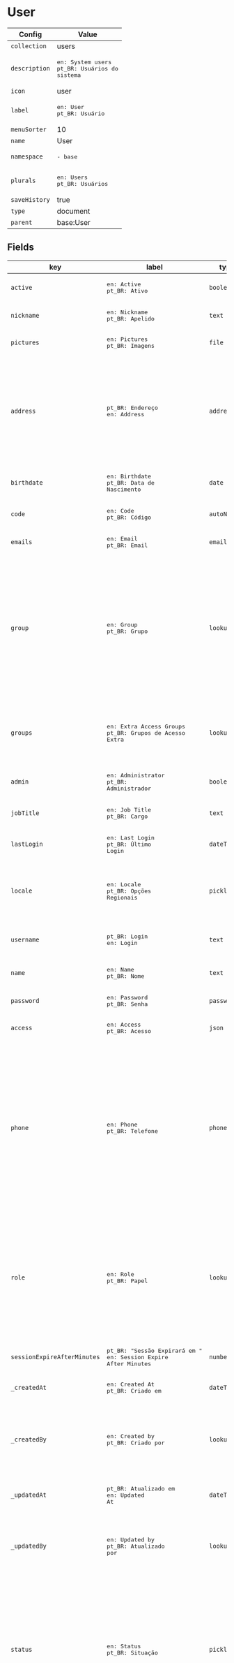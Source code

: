 # User

| Config | Value |
| ------ | ----- |
| `collection` | users |
| `description` | <pre lang="yaml">en: System users<br>pt_BR: Usuários do sistema<br></pre> |
| `icon` | user |
| `label` | <pre lang="yaml">en: User<br>pt_BR: Usuário<br></pre> |
| `menuSorter` | 10 |
| `name` | User |
| `namespace` | <pre lang="yaml">- base<br></pre> |
| `plurals` | <pre lang="yaml">en: Users<br>pt_BR: Usuários<br></pre> |
| `saveHistory` | true |
| `type` | document |
| `parent` | base:User |
## Fields

| key | label | type | required | list | options | other |
| --- | ----- | ---- | -------- | ---- | ------- | ----- |
| `active` | <pre lang="yaml">en: Active<br>pt_BR: Ativo<br></pre> | `boolean` | `true` | `false` |  | `defaultValue`: true<br>`isSortable`: true<br>`isInherited`: true |
| `nickname` | <pre lang="yaml">en: Nickname<br>pt_BR: Apelido<br></pre> | `text` | `false` | `false` |  | `isInherited`: true |
| `pictures` | <pre lang="yaml">en: Pictures<br>pt_BR: Imagens<br></pre> | `file` | `false` | `true` |  | `wildcard`: (jpg|jpeg)<br>`isInherited`: true |
| `address` | <pre lang="yaml">pt_BR: Endereço<br>en: Address<br></pre> | `address` | `false` | `true` |  | `isSortable`: true<br>`isInherited`: true<br>`isTypeOptionsEditable`: true<br>`typeOptions`: <pre lang="yaml">Casa:<br>  en: Home<br>  pt_BR: Casa<br>Trabalho:<br>  en: Work<br>  pt_BR: Trabalho<br></pre> |
| `birthdate` | <pre lang="yaml">en: Birthdate<br>pt_BR: Data de Nascimento<br></pre> | `date` | `false` | `false` |  | `isSortable`: true<br>`isInherited`: true |
| `code` | <pre lang="yaml">en: Code<br>pt_BR: Código<br></pre> | `autoNumber` | `false` | `false` |  | `isUnique`: true<br>`isSortable`: true<br>`isInherited`: true |
| `emails` | <pre lang="yaml">en: Email<br>pt_BR: Email<br></pre> | `email` | `false` | `true` |  | `isSortable`: true<br>`isInherited`: true |
| `group` | <pre lang="yaml">en: Group<br>pt_BR: Grupo<br></pre> | `lookup` | `true` | `false` |  | `document`: Group<br>`descriptionFields`: <pre lang="yaml">- name<br></pre><br>`inheritedFields`: <pre lang="yaml">- fieldName: office<br>  inherit: always<br>- fieldName: director<br>  inherit: always<br>- fieldName: extension<br>  inherit: until_edited<br></pre><br>`isSortable`: true<br>`isInherited`: true |
| `groups` | <pre lang="yaml">en: Extra Access Groups<br>pt_BR: Grupos de Acesso Extra<br></pre> | `lookup` | `false` | `true` |  | `document`: Group<br>`descriptionFields`: <pre lang="yaml">- name<br></pre><br>`isSortable`: true<br>`isInherited`: true |
| `admin` | <pre lang="yaml">en: Administrator<br>pt_BR: Administrador<br></pre> | `boolean` | `false` | `false` |  | `isInherited`: true |
| `jobTitle` | <pre lang="yaml">en: Job Title<br>pt_BR: Cargo<br></pre> | `text` | `false` | `false` |  | `isSortable`: true<br>`isInherited`: true<br>`normalization`: title |
| `lastLogin` | <pre lang="yaml">en: Last Login<br>pt_BR: Último Login<br></pre> | `dateTime` | `false` | `false` |  | `isSortable`: true<br>`isInherited`: true |
| `locale` | <pre lang="yaml">en: Locale<br>pt_BR: Opções Regionais<br></pre> | `picklist` | `true` | `false` | <pre lang="yaml">pt_BR:<br>  en: pt_BR<br>  pt_BR: pt_BR<br>en:<br>  en: en<br>  pt_BR: en<br></pre> | `minSelected`: 0<br>`maxSelected`: 1<br>`optionsSorter`: asc<br>`isSortable`: true<br>`isInherited`: true<br>`renderAs`: with_scroll |
| `username` | <pre lang="yaml">pt_BR: Login<br>en: Login<br></pre> | `text` | `true` | `false` |  | `isUnique`: true<br>`isSortable`: true<br>`isInherited`: true<br>`normalization`: lower |
| `name` | <pre lang="yaml">en: Name<br>pt_BR: Nome<br></pre> | `text` | `false` | `false` |  | `isSortable`: true<br>`isInherited`: true<br>`normalization`: title |
| `password` | <pre lang="yaml">en: Password<br>pt_BR: Senha<br></pre> | `password` | `false` | `false` |  | `isSortable`: true<br>`isInherited`: true |
| `access` | <pre lang="yaml">en: Access<br>pt_BR: Acesso<br></pre> | `json` | `false` | `false` |  | `isInherited`: true |
| `phone` | <pre lang="yaml">en: Phone<br>pt_BR: Telefone<br></pre> | `phone` | `false` | `true` |  | `isSortable`: true<br>`isInherited`: true<br>`minItems`: 0<br>`maxItems`: 10<br>`isTypeOptionsEditable`: true<br>`typeOptions`: <pre lang="yaml">Casa:<br>  en: Home<br>  pt_BR: Casa<br>Celular:<br>  pt_BR: Celular<br>  en: Mobile<br>Trabalho:<br>  en: Work<br>  pt_BR: Trabalho<br>Fax:<br>  en: Fax<br>  pt_BR: Fax<br></pre> |
| `role` | <pre lang="yaml">en: Role<br>pt_BR: Papel<br></pre> | `lookup` | `true` | `false` |  | `document`: Role<br>`descriptionFields`: <pre lang="yaml">- name<br></pre><br>`inheritedFields`: <pre lang="yaml">- fieldName: admin<br>  inherit: always<br>- inherit: always<br>  fieldName: access<br></pre><br>`isSortable`: true<br>`isInherited`: true |
| `sessionExpireAfterMinutes` | <pre lang="yaml">pt_BR: "Sessão Expirará em "<br>en: Session Expire After Minutes<br></pre> | `number` | `false` | `false` |  | `isSortable`: true<br>`isInherited`: true |
| `_createdAt` | <pre lang="yaml">en: Created At<br>pt_BR: Criado em<br></pre> | `dateTime` | `false` | `false` |  | `isSortable`: true<br>`isInherited`: true |
| `_createdBy` | <pre lang="yaml">en: Created by<br>pt_BR: Criado por<br></pre> | `lookup` | `false` | `false` |  | `document`: User<br>`descriptionFields`: <pre lang="yaml">- name<br>- group.name<br></pre><br>`isSortable`: true<br>`isInherited`: true |
| `_updatedAt` | <pre lang="yaml">pt_BR: Atualizado em<br>en: Updated At<br></pre> | `dateTime` | `false` | `false` |  | `isSortable`: true<br>`isInherited`: true |
| `_updatedBy` | <pre lang="yaml">en: Updated by<br>pt_BR: Atualizado por<br></pre> | `lookup` | `false` | `false` |  | `document`: User<br>`descriptionFields`: <pre lang="yaml">- name<br>- group.name<br></pre><br>`isInherited`: true |
| `status` | <pre lang="yaml">en: Status<br>pt_BR: Situação<br></pre> | `picklist` | `false` | `false` | <pre lang="yaml">online:<br>  en: Online<br>  pt_BR: Online<br>  sort: 1<br>away:<br>  en: Away<br>  pt_BR: Ausente<br>  sort: 2<br>busy:<br>  en: Busy<br>  pt_BR: Ocupado<br>  sort: 3<br>offline:<br>  en: Offline<br>  pt_BR: Desconectado<br>  sort: 4<br></pre> | `minSelected`: 0<br>`maxSelected`: 1<br>`optionsSorter`: sort<br>`isSortable`: true<br>`isInherited`: true<br>`renderAs`: without_scroll |
| `_user` | <pre lang="yaml">en: User<br>pt_BR: Usuário<br></pre> | `lookup` | `false` | `true` |  | `document`: User<br>`descriptionFields`: <pre lang="yaml">- name<br>- group.name<br>- active<br></pre><br>`detailFields`: <pre lang="yaml">- phone<br>- emails<br></pre><br>`isSortable`: true<br>`isInherited`: true |
| `targetQueue` | <pre lang="yaml">en: Target Queue<br>pt_BR: Roleta<br></pre> | `lookup` | `false` | `false` |  | `document`: Queue<br>`descriptionFields`: <pre lang="yaml">- name<br></pre><br>`isSortable`: true |
| `induction` | <pre lang="yaml">pt_BR: Integração<br>en: Induction<br></pre> | `date` | `false` | `false` |  |  |
| `inductionStatus` | <pre lang="yaml">en: Induction Status<br>pt_BR: Situação da Integração<br></pre> | `picklist` | `false` | `false` | <pre lang="yaml">Agendado:<br>  en: Scheduled<br>  pt_BR: Agendado<br>Realizado:<br>  en: Done<br>  pt_BR: Realizado<br>Não compareceu:<br>  pt_BR: Não compareceu<br>  en: Missed<br></pre> | `minSelected`: 0<br>`maxSelected`: 1<br>`optionsSorter`: asc<br>`isSortable`: true<br>`renderAs`: with_scroll |
| `documents` | <pre lang="yaml">en: Documents<br>pt_BR: Documentação<br></pre> | `file` | `false` | `true` |  |  |
| `director` | <pre lang="yaml">en: Director<br>pt_BR: Diretor<br></pre> | `lookup` | `false` | `false` |  | `document`: User<br>`descriptionFields`: <pre lang="yaml">- nickname<br></pre><br>`detailFields`: <pre lang="yaml">- emails<br>- phone<br></pre><br>`inheritedFields`: <pre lang="yaml">- fieldName: targetQueue<br>  inherit: always<br></pre><br>`isSortable`: true<br>`access`: Directors |
| `temporaryBadge` | <pre lang="yaml">en: Temporary Badge<br>pt_BR: Crachá Provisório<br></pre> | `boolean` | `true` | `false` |  | `isSortable`: true |
| `badge` | <pre lang="yaml">en: Badge<br>pt_BR: Crachá<br></pre> | `picklist` | `false` | `false` | <pre lang="yaml">Solicitado pelo Usuário:<br>  en: Requested by User<br>  pt_BR: Solicitado pelo Usuário<br>Em Produção:<br>  en: In Production<br>  pt_BR: Em Produção<br>Entregue:<br>  pt_BR: Entregue<br>  en: Delivered<br></pre> | `maxSelected`: 1<br>`renderAs`: with_scroll |
| `recruitedBy` | <pre lang="yaml">en: Recruited By<br>pt_BR: Setor Captação<br></pre> | `picklist` | `false` | `false` | <pre lang="yaml">Consultoria Haag:<br>  en: Haag Consulting<br>  pt_BR: Consultoria Haag<br>Gerente:<br>  en: Manager<br>  pt_BR: Gerente<br></pre> | `maxSelected`: 1<br>`optionsSorter`: asc<br>`renderAs`: with_scroll |
| `recruitmentChannel` | <pre lang="yaml">en: Recruitment Channel<br>pt_BR: Canal<br></pre> | `text` | `false` | `false` |  |  |
| `businessCards` | <pre lang="yaml">en: Business Cards<br>pt_BR: Cartão de Visita<br></pre> | `picklist` | `false` | `false` | <pre lang="yaml">Entregue:<br>  en: Delivered<br>  pt_BR: Entregue<br>Solicitado pelo Usuário:<br>  en: Requested by User<br>  pt_BR: Solicitado pelo Usuário<br>Em Produção:<br>  en: In Production<br>  pt_BR: Em Produção<br></pre> | `maxSelected`: 1<br>`renderAs`: with_scroll |
| `contract` | <pre lang="yaml">en: Employment Status<br>pt_BR: Situação de Trabalho<br></pre> | `picklist` | `false` | `false` | <pre lang="yaml">Funcionário:<br>  en: Employee<br>  pt_BR: Funcionário<br>Estagiário:<br>  en: Trainee<br>  pt_BR: Estagiário<br>Pendente:<br>  en: Pending<br>  pt_BR: Pendente<br>Isento:<br>  en: Exempt<br>  pt_BR: Isento<br>CRECI:<br>  en: CRECI<br>  pt_BR: CRECI<br>Estágio CRECI:<br>  pt_BR: Estágio CRECI<br>  en: CRECI Internship<br></pre> | `maxSelected`: 1<br>`renderAs`: with_scroll |
| `autonomous` | <pre lang="yaml">en: Autonomous Declaration<br>pt_BR: Declaração de Autônomo<br></pre> | `picklist` | `false` | `false` | <pre lang="yaml">Assinada:<br>  en: Signed<br>  pt_BR: Assinada<br>Pendente:<br>  pt_BR: Pendente<br>  en: Pending<br></pre> | `maxSelected`: 1<br>`renderAs`: with_scroll |
| `contractStatus` | <pre lang="yaml">en: Contract Status<br>pt_BR: Situação do Contrato<br></pre> | `picklist` | `false` | `false` | <pre lang="yaml">Assinado:<br>  en: Signed<br>  pt_BR: Assinado<br>Pronto:<br>  en: Ready<br>  pt_BR: Pronto<br></pre> | `minSelected`: 0<br>`maxSelected`: 1<br>`optionsSorter`: asc<br>`renderAs`: with_scroll |
| `cpf` | <pre lang="yaml">en: CPF<br>pt_BR: CPF<br></pre> | `text` | `false` | `false` |  |  |
| `canViewPhone` | <pre lang="yaml">en: Can View Phone<br>pt_BR: Pode Visualizar Telefone<br></pre> | `boolean` | `false` | `false` |  |  |
| `document` | <pre lang="yaml">en: Document<br>pt_BR: Documento<br></pre> | `text` | `false` | `false` |  |  |
| `documentType` | <pre lang="yaml">en: Document Type<br>pt_BR: Tipo do Documento<br></pre> | `picklist` | `false` | `false` | <pre lang="yaml">Prot Estágio Inscrição:<br>  pt_BR: Prot. Estágio Inscrição<br>  en: Internship Inscription Protocol<br>Prot Estágio Renovação:<br>  en: Internship Renovation Protocol<br>  pt_BR: Prot. Estágio Renovação<br>Carteira Estágio:<br>  en: Internship Number<br>  pt_BR: Carteira Estágio<br>Prot Inscrição Principal:<br>  pt_BR: Prot. Inscrição Principal<br>  en: Main Inscription Protocol<br>Carteira CRECI:<br>  en: CRECI Number<br>  pt_BR: Carteira CRECI<br></pre> | `maxSelected`: 1<br>`renderAs`: with_scroll |
| `documentNotes` | <pre lang="yaml">en: Document Notes<br>pt_BR: Observação do Documento<br></pre> | `text` | `false` | `false` |  |  |
| `exitMotiveManager` | <pre lang="yaml">en: Exit Motive Managaer<br>pt_BR: Motivo da Saída (Solicitação do Gerente)<br></pre> | `picklist` | `false` | `false` | <pre lang="yaml">Outra Imobiliária:<br>  pt_BR: Outra Imobiliária<br>Mudança de Ramo:<br>  pt_BR: Mudança de Ramo<br>Mudança de Cidade:<br>  pt_BR: Mudança de Cidade<br>Saída com o Gerente Atual:<br>  pt_BR: Saída com o Gerente Atual<br>Desentendimento com o Gerente:<br>  pt_BR: Desentendimento com o Gerente<br>Desentendimento com a Equipe:<br>  pt_BR: Desentendimento com a Equipe<br>Desentendimento com Colega:<br>  pt_BR: Desentendimento com Colega<br>Inadequação às normas da Empresa:<br>  pt_BR: Inadequação às normas da Empresa<br>Vendas fora da Empresa:<br>  pt_BR: Vendas fora da Empresa<br>Inadaptação ao Segmento:<br>  pt_BR: Inadaptação ao Segmento<br>Doença:<br>  pt_BR: Doença<br>Problemas Familiares:<br>  pt_BR: Problemas Familiares<br></pre> | `maxSelected`: 1 |
| `exitMotiveBroker` | <pre lang="yaml">en: Exit Motive Managaer<br>pt_BR: Motivo da Saída (Solicitação do Corretor)<br></pre> | `picklist` | `false` | `false` | <pre lang="yaml">Outra Imobiliária:<br>  pt_BR: Outra Imobiliária<br>Mudança de Ramo:<br>  pt_BR: Mudança de Ramo<br>Mudança de Cidade:<br>  pt_BR: Mudança de Cidade<br>Saída com o Gerente Atual:<br>  pt_BR: Saída com o Gerente Atual<br>Desentendimento com o Gerente:<br>  pt_BR: Desentendimento com o Gerente<br>Desentendimento com a Equipe:<br>  pt_BR: Desentendimento com a Equipe<br>Desentendimento com Colega:<br>  pt_BR: Desentendimento com Colega<br>Inadequação às normas da Empresa:<br>  pt_BR: Inadequação às normas da Empresa<br>Vendas fora da Empresa:<br>  pt_BR: Vendas fora da Empresa<br>Inadaptação ao Segmento:<br>  pt_BR: Inadaptação ao Segmento<br>Doença:<br>  pt_BR: Doença<br>Problemas Familiares:<br>  pt_BR: Problemas Familiares<br></pre> | `maxSelected`: 1 |
| `expire` | <pre lang="yaml">en: Expire<br>pt_BR: Validade<br></pre> | `date` | `false` | `false` |  |  |
| `fullName` | <pre lang="yaml">en: Full Name<br>pt_BR: Nome Completo<br></pre> | `text` | `false` | `false` |  | `isSortable`: true<br>`normalization`: title |
| `type` | <pre lang="yaml">en: Type<br>pt_BR: Tipo<br></pre> | `text` | `false` | `false` |  | `defaultValue`: user |
